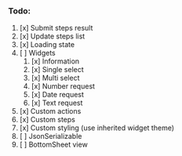 ### Todo:
1) [x] Submit steps result
2) [x] Update steps list
3) [x] Loading state
4) [ ] Widgets
   1) [x] Information
   2) [x] Single select
   3) [x] Multi select
   4) [x] Number request
   5) [x] Date request
   6) [x] Text request
5) [x] Custom actions
6) [x] Custom steps
7) [x] Custom styling (use inherited widget theme)
8) [ ] JsonSerializable
9) [ ] BottomSheet view